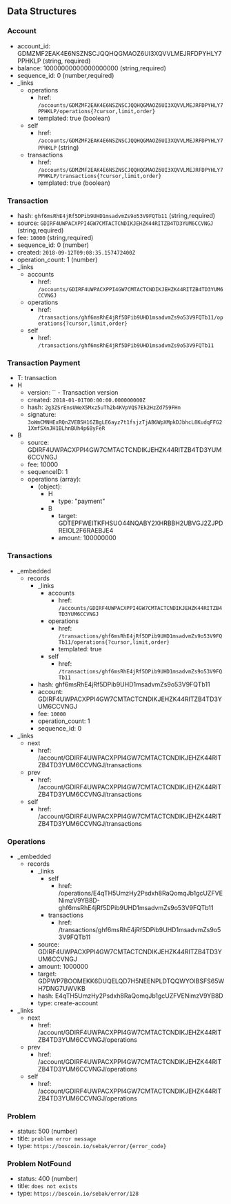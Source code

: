 ## Data Structures

### Account
+ account_id: GDMZMF2EAK4E6NSZNSCJQQHQGMAOZ6UI3XQVVLMEJRFDPYHLY7PPHKLP (string, required)
+ balance: 10000000000000000000 (string,required)
+ sequence_id: 0 (number,required)
+ _links 
    + operations
        + href: `/accounts/GDMZMF2EAK4E6NSZNSCJQQHQGMAOZ6UI3XQVVLMEJRFDPYHLY7PPHKLP/operations{?cursor,limit,order}`
        + templated: true (boolean)
    + self
        + href: `/accounts/GDMZMF2EAK4E6NSZNSCJQQHQGMAOZ6UI3XQVVLMEJRFDPYHLY7PPHKLP` (string)
    + transactions
        + href: `/accounts/GDMZMF2EAK4E6NSZNSCJQQHQGMAOZ6UI3XQVVLMEJRFDPYHLY7PPHKLP/transactions{?cursor,limit,order}` 
        + templated: true (boolean)

### Transaction
+ hash: `ghf6msRhE4jRf5DPib9UHD1msadvmZs9o53V9FQTb11` (string,required)
+ source: `GDIRF4UWPACXPPI4GW7CMTACTCNDIKJEHZK44RITZB4TD3YUM6CCVNGJ` (string,required) 
+ fee: `10000` (string,required)
+ sequence_id: 0 (number)
+ created: `2018-09-12T09:08:35.157472400Z` 
+ operation_count: 1 (number)
+ _links 
    + accounts
        + href: `/accounts/GDIRF4UWPACXPPI4GW7CMTACTCNDIKJEHZK44RITZB4TD3YUM6CCVNGJ`
    + operations
        + href: `/transactions/ghf6msRhE4jRf5DPib9UHD1msadvmZs9o53V9FQTb11/operations{?cursor,limit,order}`
    + self
        + href: `/transactions/ghf6msRhE4jRf5DPib9UHD1msadvmZs9o53V9FQTb11`


### Transaction Payment
+ T: transaction
+ H 
    + version: `` - Transaction version
    + created: `2018-01-01T00:00:00.000000000Z`
    + hash: `2g3ZSrEnsUWeX5Mxz5uTh2b4KVpVQS7Ek2HzZd759FHn`
    + signature: `3oWmCMNHExRQnZVEBSH16ZBgLE6ayz7t1fsjzTjAB6WpXMpkDJbhcL8KudqFFG21XmfSXnJH1BLhnBUh4p68yFeR`
+ B
    + source: GDIRF4UWPACXPPI4GW7CMTACTCNDIKJEHZK44RITZB4TD3YUM6CCVNGJ
    + fee: 10000
    + sequenceID: 1
    + operations (array):
        + (object):
            + H 
                + type: "payment"
            + B
                + target: GDTEPFWEITKFHSUO44NQABY2XHRBBH2UBVGJ2ZJPDREIOL2F6RAEBJE4
                + amount: 100000000

### Transactions
+ _embedded
    + records
        + _links
            + accounts
                + href: `/accounts/GDIRF4UWPACXPPI4GW7CMTACTCNDIKJEHZK44RITZB4TD3YUM6CCVNGJ`
            + operations
                + href: `/transactions/ghf6msRhE4jRf5DPib9UHD1msadvmZs9o53V9FQTb11/operations{?cursor,limit,order}`
                + templated: true
            + self
                + href: `/transactions/ghf6msRhE4jRf5DPib9UHD1msadvmZs9o53V9FQTb11`
        + hash:  ghf6msRhE4jRf5DPib9UHD1msadvmZs9o53V9FQTb11
        + account: GDIRF4UWPACXPPI4GW7CMTACTCNDIKJEHZK44RITZB4TD3YUM6CCVNGJ
        + fee: `10000`
        + operation_count: 1
        + sequence_id: 0
+ _links
    + next
        + href: /account/GDIRF4UWPACXPPI4GW7CMTACTCNDIKJEHZK44RITZB4TD3YUM6CCVNGJ/transactions
    + prev
        + href: /account/GDIRF4UWPACXPPI4GW7CMTACTCNDIKJEHZK44RITZB4TD3YUM6CCVNGJ/transactions
    + self
        + href: /account/GDIRF4UWPACXPPI4GW7CMTACTCNDIKJEHZK44RITZB4TD3YUM6CCVNGJ/transactions

### Operations
+ _embedded
    + records
        + _links
            + self
                + href: /operations/E4qTH5UmzHy2Psdxh8RaQomqJb1gcUZFVENimzV9YB8D-ghf6msRhE4jRf5DPib9UHD1msadvmZs9o53V9FQTb11
            + transactions
                + href: /transactions/ghf6msRhE4jRf5DPib9UHD1msadvmZs9o53V9FQTb11
        + source: GDIRF4UWPACXPPI4GW7CMTACTCNDIKJEHZK44RITZB4TD3YUM6CCVNGJ
        + amount: 1000000
        + target: GDPWP7BOOMEKK6DUQELQD7H5NEENPLDTQQWYOIBSFS65WH7DNG7UWVKB
        + hash: E4qTH5UmzHy2Psdxh8RaQomqJb1gcUZFVENimzV9YB8D
        + type: create-account
+ _links
    + next
        + href: /account/GDIRF4UWPACXPPI4GW7CMTACTCNDIKJEHZK44RITZB4TD3YUM6CCVNGJ/operations
    + prev
        + href: /account/GDIRF4UWPACXPPI4GW7CMTACTCNDIKJEHZK44RITZB4TD3YUM6CCVNGJ/operations
    + self
        + href: /account/GDIRF4UWPACXPPI4GW7CMTACTCNDIKJEHZK44RITZB4TD3YUM6CCVNGJ/operations


### Problem
+ status:  500 (number)
+ title: `problem error message `
+ type: `https://boscoin.io/sebak/error/{error_code}`


### Problem NotFound
+ status: 400 (number)
+ title: `does not exists` 
+ type: `https://boscoin.io/sebak/error/128`
